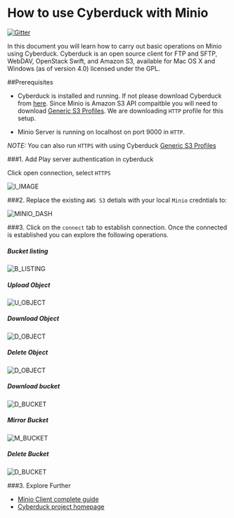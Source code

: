 # How to use Cyberduck with Minio
[![Gitter](https://badges.gitter.im/Join%20Chat.svg)](https://gitter.im/minio/minio?utm_source=badge&utm_medium=badge&utm_campaign=pr-badge&utm_content=badge)


In this document you will learn how to carry out basic operations on Minio using Cyberduck. Cyberduck is an open source client for FTP and SFTP, WebDAV, OpenStack Swift, and Amazon S3, available for Mac OS X and Windows (as of version 4.0) licensed under the GPL. 

##Prerequisites
* Cyberduck is installed and running. If not please download Cyberduck from [here](https://cyberduck.io/). Since Minio is Amazon S3 API compaitble you will need to download [Generic S3 Profiles](https://trac.cyberduck.io/wiki/help/en/howto/s3#HTTP). We are downloading ``HTTP`` profile for this setup.

* Minio Server is running on localhost on port 9000 in ``HTTP``. 

_NOTE:_ You can also run ``HTTPS`` with using Cyberduck [Generic S3 Profiles](https://trac.cyberduck.io/wiki/help/en/howto/s3#HTTPS) 

###1. Add Play server authentication in cyberduck

Click open connection, select ``HTTPS``

![I_IMAGE](https://github.com/koolhead17/test/blob/master/docs/screenshots/cyberduck/defaultdashboard.jpg?raw=true)


###2. Replace the existing ``AWS S3`` detials with your local ``Minio`` credntials to:


![MINIO_DASH](https://github.com/koolhead17/test/blob/master/docs/screenshots/cyberduck/connecttominio.jpg?raw=true)

###3. Click on the ``connect`` tab to establish connection.
Once the connected is established you can explore the following operations.

##### Bucket listing 

![B_LISTING](https://github.com/koolhead17/test/blob/master/docs/screenshots/cyberduck/allbuckets.jpg?raw=true)

##### Upload Object

![U_OBJECT](https://github.com/koolhead17/test/blob/master/docs/screenshots/cyberduck/uploadobject.jpg?raw=true)

##### Download Object

![D_OBJECT](https://github.com/koolhead17/test/blob/master/docs/screenshots/cyberduck/downloadobject.jpg?raw=true)

##### Delete Object

![D_OBJECT](https://github.com/koolhead17/test/blob/master/docs/screenshots/cyberduck/deleteobject.jpg?raw=true)

##### Download bucket

![D_BUCKET](https://github.com/koolhead17/test/blob/master/docs/screenshots/cyberduck/downloadbucket.jpg?raw=true)

##### Mirror Bucket

![M_BUCKET](https://github.com/koolhead17/test/blob/master/docs/screenshots/cyberduck/mirror.jpg?raw=true)

##### Delete Bucket

![D_BUCKET](https://github.com/koolhead17/test/blob/master/docs/screenshots/cyberduck/deletebucket.jpg?raw=true)

###3. Explore Further
* [Minio Client complete guide](https://docs.minio.io/docs/minio-client-complete-guide)
* [Cyberduck project homepage](https://cyberduck.io)


